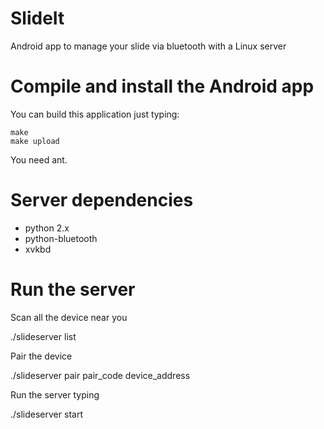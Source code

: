 SlideIt
=======

Android app to manage your slide via bluetooth with a Linux server

# Compile and install the Android app

You can build this application just typing:

	make
	make upload

You need ant.

# Server dependencies

- python 2.x
- python-bluetooth
- xvkbd

# Run the server

Scan all the device near you

./slideserver list

Pair the device

./slideserver pair pair_code device_address

Run the server typing

./slideserver start
